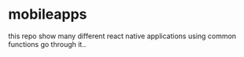 # mobileapps
this repo show many different react native applications using common functions go through it..
